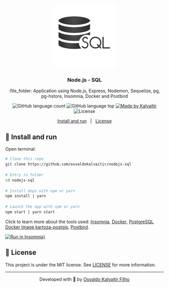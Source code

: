<h1 align="center">
    <img src="/.github/assets/logo.png"
    width="200px"
    alt="Logo" />
</h1>

<h3 align="center">
  Node.js - SQL
</h3>

<p align="center">
  :file_folder: Application using Node.js, Express, Nodemon, Sequelize, pg, pg-hstore, Insomnia, Docker and Postbird
</p>

<p align="center">
  <img alt="GitHub language count" src="https://img.shields.io/github/languages/count/osvaldokalvaitir/nodejs-sql.svg?color=00A83A">

  <img alt="GitHub language top" src="https://img.shields.io/github/languages/top/osvaldokalvaitir/nodejs-sql.svg?color=00A83A">

  <a href="https://kalvaitir.com/">
    <img alt="Made by Kalvaitir" src="https://img.shields.io/badge/made%20by-Kalvaitir-00A83A">
  </a>

  <img alt="License" src="https://img.shields.io/badge/license-MIT-00A83A">
</p>

<p align="center">
  <a href="#wrench-install-and-run">Install and run</a>&nbsp;&nbsp;&nbsp;|&nbsp;&nbsp;&nbsp;<a href="#memo-license">License</a>
</p>

## :wrench: Install and run

Open terminal:

```sh
# Clone this repo
git clone https://github.com/osvaldokalvaitir/nodejs-sql

# Entry in folder
cd nodejs-sql

# Install deps with npm or yarn
npm install | yarn

# Launch the app with npm or yarn
npm start | yarn start
```

Click to learn more about the tools used: [Insomnia](https://github.com/osvaldokalvaitir/awesome/blob/main/src/api-clients/insomnia/insomnia.md), [Docker](https://github.com/osvaldokalvaitir/awesome/blob/main/src/containers/docker/docker.md), [PostgreSQL Docker Image kartoza-postgis](https://github.com/osvaldokalvaitir/awesome/blob/main/src/containers/docker/images/kartoza-postgis.md), [Postbird](https://github.com/osvaldokalvaitir/awesome/blob/main/src/sgdbs/postgresql/postbird.md).

[![Run in Insomnia}](https://insomnia.rest/images/run.svg)](https://insomnia.rest/run/?label=Node.js%20SQL&uri=https%3A%2F%2Fraw.githubusercontent.com%2Fosvaldokalvaitir%2Fnodejs-sql%2Fmain%2FInsomnia.json%3Ftoken%3DAJUPLGLUR75SL4OQNRZWCZ26LKLEA)

## :memo: License

This project is under the MIT license. See [LICENSE](/LICENSE) for more information.

---

<p align="center">
Developed with 💚 by <a href="https://www.linkedin.com/in/osvaldokalvaitir">Osvaldo Kalvaitir Filho</a>
</p>